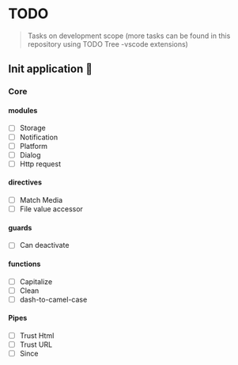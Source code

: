 # TODO

> Tasks on development scope (more tasks can be found in this repository using TODO Tree -vscode extensions)

## Init application 🎉

### Core

#### modules

- [ ] Storage
- [ ] Notification
- [ ] Platform
- [ ] Dialog
- [ ] Http request

#### directives

- [ ] Match Media
- [ ] File value accessor

#### guards

- [ ] Can deactivate

#### functions

- [ ] Capitalize
- [ ] Clean
- [ ] dash-to-camel-case

#### Pipes

- [ ] Trust Html
- [ ] Trust URL
- [ ] Since
